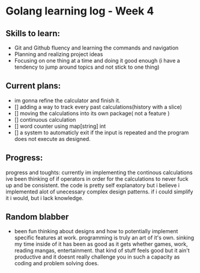 # Golang learning log - Week 4
## Skills to learn:
- Git and Github fluency and learning the commands and navigation
- Planning and realizing project ideas
- Focusing on one thing at a time and doing it good enough (i have a tendency to jump around topics and not stick to one thing)
## Current plans:
- im gonna refine the calculator and finish it. 
- [] adding a way to track every past calculations(history with a slice) 
- [] moving the calculations into its own package( not a feature )
- [] continuous calculation
- [] word counter using map[string] int
- [] a system to automaticly exit if the input is repeated and the program does not execute as designed.
## Progress: 
progress and toughts:
currently im implementing the continous calculations ive been thinking of if operators in order for the calculations to never fuck up and be consistent. the code is pretty self explanatory but i believe i implemented alot of unecessary complex design patterns. if i could simplify it i would, but i lack knowledge.
## Random blabber
- been fun thinking about designs and how to potentially implement specific features at work. programming is truly an art of it's own. sinking my time inside of it has been as good as it gets whether games, work, reading mangas, entertainment. that kind of stuff feels good but it ain't productive and it doesnt really challenge you in such a capacity as coding and problem solving does.
